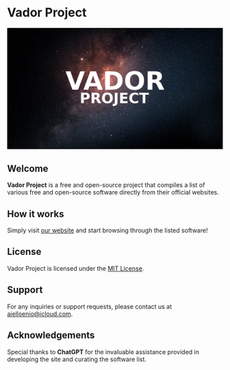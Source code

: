 # Vador Project

![banner](./assets/img/banner.png)

## Welcome

**Vador Project** is a free and open-source project that compiles a list of various free and open-source software directly from their official websites.

## How it works

Simply visit [our website](https://enioaiello.github.io/vador) and start browsing through the listed software!

## License

Vador Project is licensed under the [MIT License](LICENSE).

## Support

For any inquiries or support requests, please contact us at [aielloenio@icloud.com](mailto:aielloenio@icloud.com).

## Acknowledgements

Special thanks to **ChatGPT** for the invaluable assistance provided in developing the site and curating the software list.

